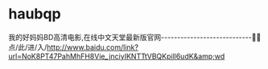# haubqp
我的好妈妈BD高清电影,在线中文天堂最新版官网----------------------------🔢🔢点/此/进/入/http://www.baidu.com/link?url=NoK8PT47PahMhFH8Vie_jnciyIKNTTtVBQKpill6udK&amp;wd
